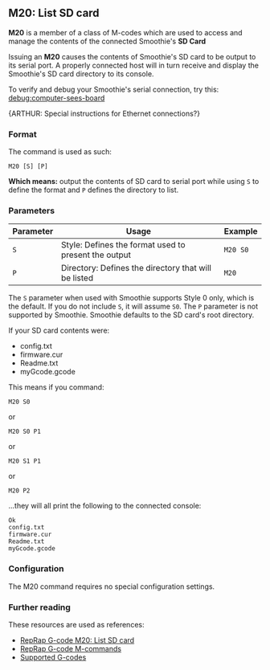 
## M20: List SD card

**M20** is a member of a class of M-codes which are used to access and manage the contents of the connected Smoothie's **SD Card**

Issuing an **M20** causes the contents of Smoothie's SD card to be output to its serial port.
A properly connected host will in turn receive and display the Smoothie's SD card directory to its console.

To verify and debug your Smoothie's serial connection, try this: [debug:computer-sees-board](http://smoothieware.org/debug:computer-sees-board.md)

{ARTHUR: Special instructions for Ethernet connections?}

### Format

The command is used as such:

```gcode
M20 [S] [P]
```

**Which means:** output the contents of SD card to serial port while using `S` to define the format and `P` defines the directory to list.

### Parameters

| Parameter | Usage | Example |
| --------- | ----- | ------- |
| `S` | Style: Defines the format used to present the output | `M20 S0` |
| `P` | Directory: Defines the directory that will be listed | `M20` |

The `S` parameter when used with Smoothie supports Style 0 only, which is the default. If you do not include `S`, it will assume `S0`.
The `P` parameter is not supported by Smoothie. Smoothie defaults to the SD card's root directory.

If your SD card contents were:
- config.txt
- firmware.cur
- Readme.txt
- myGcode.gcode

This means if you command:

```gcode
M20 S0
```
or
```gcode
M20 S0 P1
```
or
```gcode
M20 S1 P1
```
or
```gcode
M20 P2
```

...they will all print the following to the connected console:
```
Ok
config.txt
firmware.cur
Readme.txt
myGcode.gcode
```

### Configuration

The M20 command requires no special configuration settings.

### Further reading

These resources are used as references:
- [RepRap G-code M20: List SD card](http://reprap.org/wiki/G-code#M20:_List_SD_card)
- [RepRap G-code M-commands](http://reprap.org/wiki/G-code#M-commands)
- [Supported G-codes](/supported-g-codes.md)
